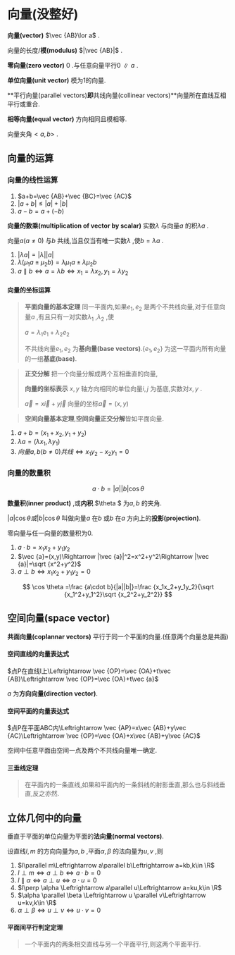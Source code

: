 # 向量(没整好)

**向量(vector)** $\vec {AB}\lor a$ .

向量的长度/**模(modulus)** $|\vec {AB}|$ .

**零向量(zero vector)** $0$ .与任意向量平行$0\parallel a$ .

**单位向量(unit vector)** 模为1的向量.

**平行向量(parallel vectors)**即**共线向量(collinear vectors)**向量所在直线互相平行或重合.

**相等向量(equal vector)** 方向相同且模相等.

向量夹角$<a,b>$ .

## 向量的运算

### 向量的线性运算

1. $a+b=\vec {AB}+\vec {BC}=\vec {AC}$ 
2. $|a+b|\le |a|+|b|$ 
3. $a-b=a+(-b)$ 

**向量的数乘(multiplication of vector by scalar)** 实数$\lambda$ 与向量$a$ 的积$\lambda a$ .

向量$a(a\ne 0)$ 与$b$ 共线,当且仅当有唯一实数$\lambda$ ,使$b=\lambda a$ .

1. $|\lambda a|=|\lambda ||a|$ 
2. $\lambda (\mu _1a\pm \mu _2b)=\lambda \mu _1a\pm \lambda \mu _2b$ 
2. $a\parallel b\Leftrightarrow a=\lambda b\Leftrightarrow x_1=\lambda x_2,y_1=\lambda y_2$ 

#### 向量的坐标运算

> **平面向量的基本定理** 同一平面内,如果$e_1,e_2$ 是两个不共线向量,对于任意向量$a$ ,有且只有一对实数$\lambda _1$ ,$\lambda _2$ ,使
>
> $a=\lambda _1e_1+\lambda _2e_2$ 
>
> 不共线向量$e_1,e_2$ 为**基向量(base vectors)**.$\{e_1,e_2\}$ 为这一平面内所有向量的一组**基底(base)**.

> **正交分解** 把一个向量分解成两个互相垂直的向量,
>
> **向量的坐标表示** $x,y$ 轴方向相同的单位向量$i,j$ 为基底,实数对$x,y$ .
>
> $\vec {a}=x\vec {i}+y\vec {j}$ 向量的坐标$\vec {a}=(x,y)$ 

> **空间向量基本定理**,**空间向量正交分解**皆如平面向量.

1. $a+b=(x_1+x_2,y_1+y_2)$ 
2. $\lambda a=(\lambda x_1,\lambda y_1)$ 
3. $向量a,b(b\ne 0)共线\Leftrightarrow x_1y_2-x_2y_1=0$ 

### 向量的数量积

$$
a\cdot b=|a||b|\cos \theta
$$

**数量积(inner product)** ,或**内积**.$\theta $ 为$a,b$ 的夹角.

$|a|\cos \theta 或|b| \cos \theta$ 叫做向量$a$ 在$b$ 或$b$ 在$a$ 方向上的**投影(projection)**.

零向量与任一向量的数量积为0.

1. $a\cdot b=x_1x_2+y_1y_2$ 
2. $\vec {a}=(x,y)\Rightarrow |\vec {a}|^2=x^2+y^2\Rightarrow |\vec {a}|=\sqrt {x^2+y^2}$ 
2. $a\perp b\Leftrightarrow x_1x_2+y_1y_2=0$ 

$$
\cos \theta =\frac {a\cdot b}{|a||b|}=\frac {x_1x_2+y_1y_2}{\sqrt {x_1^2+y_1^2}\sqrt {x_2^2+y_2^2}}
$$

## 空间向量(space vector)

**共面向量(coplannar vectors)** 平行于同一个平面的向量.(任意两个向量总是共面)

#### 空间直线的向量表达式

$点P在直线l上\Leftrightarrow \vec {OP}=\vec {OA}+t\vec {AB}\Leftrightarrow \vec {OP}=\vec {OA}+t\vec {a}$ 

$a$ 为**方向向量(direction vector)**.

#### 空间平面的向量表达式

$点P在平面ABC内\Leftrightarrow \vec {AP}=x\vec {AB}+y\vec {AC}\Leftrightarrow \vec {OP}=\vec {OA}+x\vec {AB}+y\vec {AC}$ 

空间中任意平面由空间一点及两个不共线向量唯一确定.

#### 三垂线定理

> 在平面内的一条直线,如果和平面内的一条斜线的射影垂直,那么也与斜线垂直,反之亦然.

## 立体几何中的向量

垂直于平面的单位向量为平面的**法向量(normal vectors)**.

设直线$l,m$ 的方向向量为$a,b$ ,平面$\alpha ,\beta$ 的法向量为$u,v$ ,则

1. $l\parallel m\Leftrightarrow a\parallel b\Leftrightarrow a=kb,k\in \R$ 
2. $l\perp m\Leftrightarrow a\perp b\Leftrightarrow a\cdot b=0$ 
3. $l\parallel \alpha \Leftrightarrow a\perp u\Leftrightarrow a\cdot u=0$ 
4. $l\perp \alpha \Leftrightarrow a\parallel u\Leftrightarrow a=ku,k\in \R$ 
5. $\alpha \parallel \beta \Leftrightarrow u \parallel v\Leftrightarrow u=kv,k\in \R$ 
6. $\alpha \perp \beta \Leftrightarrow u\perp v\Leftrightarrow u\cdot v=0$ 

#### 平面间平行判定定理

> 一个平面内的两条相交直线与另一个平面平行,则这两个平面平行.
